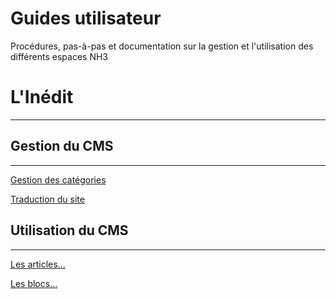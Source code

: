 # Guides utilisateur

Procédures, pas-à-pas et documentation sur la gestion et l'utilisation des différents espaces NH3

# L'Inédit

---

## Gestion du CMS

---

[Gestion des catégories](./categories)

[Traduction du site](./translation)

## Utilisation du CMS

---

[Les articles...](./posts)

[Les blocs...](./blocks)
